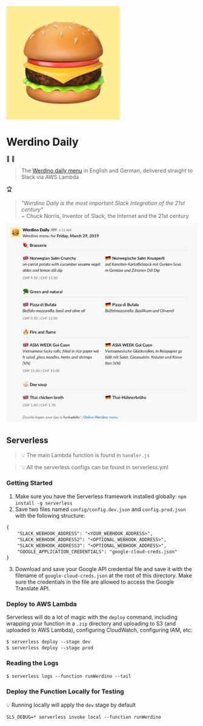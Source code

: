 ![](media/hamburger300x300.png)

# Werdino Daily

:pizza: :hamburger: 

> The [Werdino daily menu](https://clients.eurest.ch/de/tamediazuerich/menu) in English and German, delivered straight to Slack via AWS Lambda

:trophy:

> _"Werdino Daily is the most important Slack Integration of the 21st century"_   
~ Chuck Norris, Inventor of Slack, the Internet and the 21st century

![](media/screenshot.png)

## Serverless

> :bulb: The main Lambda function is found in `handler.js`

> :bulb: All the serverless configs can be found in serverless.yml

### Getting Started

1. Make sure you have the Serverless framework installed globally: `npm install -g serverless`
2. Save two files named `config/config.dev.json` and `config.prod.json` with the following structure:

```
{
    "SLACK_WEBHOOK_ADDRESS": "<YOUR_WEBHOOK_ADDRESS>",
    "SLACK_WEBHOOK_ADDRESS2": "<OPTIONAL_WEBHOOK_ADDRESS>",
    "SLACK_WEBHOOK_ADDRESS3": "<OPTIONAL_WEBHOOK_ADDRESS>",
    "GOOGLE_APPLICATION_CREDENTIALS": "google-cloud-creds.json"
}

```
3. Download and save your Google API credential file and save it with the filename of `google-cloud-creds.json` at the root of this directory. Make sure the credentials in the file are allowed to access the Google Translate API.

### Deploy to AWS Lambda

Serverless will do a lot of magic with the `deploy` command, including wrapping your function in a `.zip` directory and uploading to S3 (and uploaded to AWS Lambda), configuring CloudWatch, configuring IAM, etc:

```
$ serverless deploy --stage dev
$ serverless deploy --stage prod
```

### Reading the Logs

```
$ serverless logs --function runWerdino --tail
```

### Deploy the Function Locally for Testing

:bulb: Running locally will apply the `dev` stage by default
```
SLS_DEBUG=* serverless invoke local --function runWerdino
```


